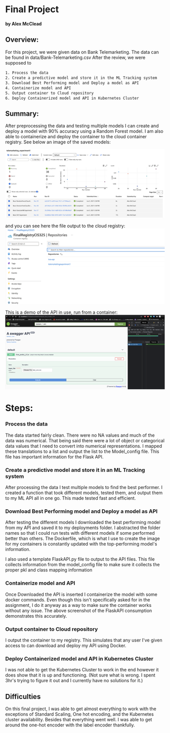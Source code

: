# Final Project
#### by Alex McClead

## Overview:
For this project, we were given data on Bank Telemarketing. The data can be found in data/Bank-Telemarketing.csv
After the review, we were supposed to 

    1. Process the data
    2. Create a predictive model and store it in the ML Tracking system
    3. Download Best Performing model and Deploy a model as API
    4. Containerize model and API
    5. Output container to Cloud repository
    6. Deploy Containerized model and API in Kubernetes Cluster
    
    
## Summary:

After preprocessing the data and testing multiple models I can create and deploy a model with 90% accuracy using a Random Forest model. I am also able to containerize and deploy the container to the cloud container registry. See below an image of the saved models:

![ML Model Backup](https://github.com/amcclead7336/EDC_Final/blob/master/docs/Screen%20Shot%202021-06-06%20at%202.21.54%20PM.png?raw=true)


and you can see here the file output to the cloud registry:
![Container Registry](https://github.com/amcclead7336/EDC_Final/blob/master/docs/Screen%20Shot%202021-06-06%20at%202.22.15%20PM.png?raw=true)

This is a demo of the API in use, run from a container:
![FlaskAPI in use](https://github.com/amcclead7336/EDC_Final/blob/master/docs/Screen%20Shot%202021-06-06%20at%202.16.34%20PM.png?raw=true)


# Steps:

### Process the data
The data started fairly clean. There were no NA values and much of the data was numerical. That being said there were a lot of object or categorical data values that I need to convert into numerical representations. I mapped these translations to a list and output the list to the Model_config file. This file has important information for the Flask API.

### Create a predictive model and store it in an ML Tracking system
After processing the data I test multiple models to find the best performer. I created a function that took different models, tested them, and output them to my ML API all in one go. This made tested fast and efficient.

### Download Best Performing model and Deploy a model as API
After testing the different models I downloaded the best performing model from my API and saved it to my deployments folder. I abstracted the folder names so that I could run tests with different models if some performed better than others. The Dockerfile, which is what I use to create the image for my containers is constantly updated with the top-performing model's information.

I also used a template FlaskAPI.py file to output to the API files. This file collects information from the model_config file to make sure it collects the proper pkl and class mapping information

### Containerize model and API
Once Downloaded the API is inserted I containerize the model with some docker commands. Even though this isn't specifically asked for in the assignment, I do it anyway as a way to make sure the container works without any issue. The above screenshot of the FlaskAPI consumption demonstrates this accurately.

### Output container to Cloud repository
I output the container to my registry. This simulates that any user I've given access to can download and deploy my API using Docker. 

### Deploy Containerized model and API in Kubernetes Cluster
I was not able to get the Kubernetes Cluster to work in the end however it does show that it is up and functioning. (Not sure what is wrong. I spent 3hr's trying to figure it out and I currently have no solutions for it.)


## Difficulties
On this final project, I was able to get almost everything to work with the exceptions of Standard Scaling, One hot encoding, and the Kubernetes cluster availability. Besides that everything went well. I was able to get around the one-hot encoder with the label encoder thankfully. 
